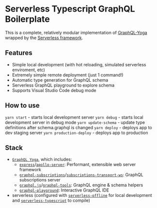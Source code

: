 # Serverless Typescript GraphQL Boilerplate

This is a complete, relatively modular implementation of [GraphQL-Yoga](https://github.com/graphcool/graphql-yoga) wrapped by the [Serverless framework](https://serverless.com).

## Features

* Simple local development (with hot reloading, simulated serverless enviroment, etc)
* Extremely simple remote deployment (just 1 command!)
* Automatic type generation for GraphQL schema
* Serverless GraphQL playground to explore schema
* Supports Visual Studio Code debug mode

## How to use

`yarn start` - starts local development server
`yarn debug` - starts local development server in debug mode
`yarn update-schema` - update type definitions after schema.graphql is changed
`yarn deploy` - deploys app to dev staging server
`yarn production-deploy` - deploys app to production

## Stack

* [`GraphQL Yoga`](https://github.com/graphcool/graphql-yoga), which includes:
  * [`express`](https://github.com/expressjs/express)/[`apollo-server`](https://github.com/apollographql/apollo-server): Performant, extensible web server framework
  * [`graphql-subscriptions`](https://github.com/apollographql/graphql-subscriptions)/[`subscriptions-transport-ws`](https://github.com/apollographql/subscriptions-transport-ws): GraphQL subscriptions server
  * [`graphql.js`](https://github.com/graphql/graphql-js)/[`graphql-tools`](https://github.com/apollographql/graphql-tools): GraphQL engine & schema helpers
  * [`graphql-playground`](https://github.com/graphcool/graphql-playground): Interactive GraphQL IDE
* serverless (configured with [`serverless-offline`](https://github.com/dherault/serverless-offline) for local development and [`serverless-typescript`](https://github.com/graphcool/serverless-plugin-typescript) to compile)
